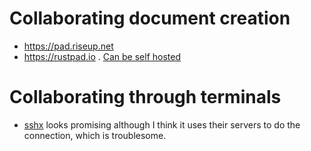 
# Collaborating document creation

- https://pad.riseup.net
- https://rustpad.io . [Can be self hosted](https://github.com/ekzhang/rustpad)

# Collaborating through terminals

- [sshx](https://sshx.io/) looks promising although I think it uses their servers to do the connection, which is troublesome.
